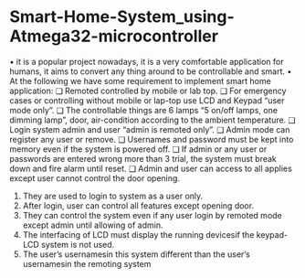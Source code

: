 # Smart-Home-System_using-Atmega32-microcontroller


• it is a popular project nowadays, it is a very comfortable application 
for humans, it aims to convert any thing around to be controllable 
and smart.
• At the following we have some requirement to implement smart 
home application:
❑ Remoted controlled by mobile or lab top.
❑ For emergency cases or controlling without mobile or lap-top 
use LCD and Keypad “user mode only”.
❑ The controllable things are 6 lamps “5 on/off lamps, one 
dimming lamp”, door, air-condition according to the ambient 
temperature.
❑ Login system admin and user “admin is remoted only”.
❑ Admin mode can register any user or remove.
❑ Usernames and password must be kept into memory even if 
the system is powered off.
❑ If admin or any user or passwords are entered wrong more 
than 3 trial, the system must break down and fire alarm until 
reset.
❑ Admin and user can access to all applies except user cannot 
control the door opening.
1. They are used to login to system as a user only.
2. After login, user can control all features except opening door.
3. They can control the system even if any user login by remoted 
mode except admin until allowing of admin.
4. The interfacing of LCD must display the running devicesif the 
keypad-LCD system is not used.
5. The user’s usernamesin this system different than the user’s 
usernamesin the remoting system
